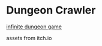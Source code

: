 # Dungeon Crawler

[infinite dungeon game](https://dungeon-crawler-eight.vercel.app/)

assets from itch.io
